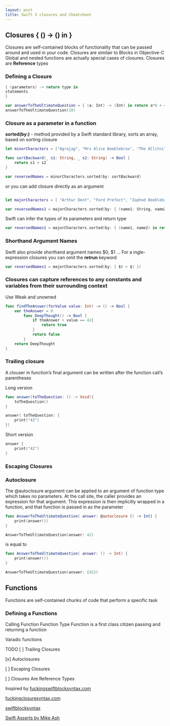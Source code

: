 ```yaml
---
layout: post
title: Swift 3 closures and Cheatsheet
---
```


## Closures { () -> () in }
Closures are self-contained blocks of functionality that can be passed around and used in your code.
Closures are similair to Blocks in Objective-C
Global and nested functions are actually special cases of closures.
Closures are **Reference** types

### Defining a Closure

```Swift
{ (parameters) -> return type in
statements
}
```

```Swift
var answerToTheUltimateQuestion = { (a: Int) -> (Int) in return a*0 + 42}
answerToTheUltimateQuestion(10)
```

### Closure as a parameter in a function

**sorted(by:)** - method provided by a Swift standard library, sorts an array, based on sorting closure

```Swift
let minorCharacters = ["Agrajag", "Mrs Alice Beeblebrox", "The Allitnils", "Aseed", "Colin"]

func sortBackward(_ s1: String, _ s2: String) -> Bool {
    return s1 > s2
}

var reversedNames = minorCharacters.sorted(by: sortBackward)

```
or you can add closure directly as an argument

```Swift

let majorCharacters = [ "Arthur Dent", "Ford Prefect", "Zaphod Beeblebrox", "Marvin the Paranoid Android", "Trillian", "Slartibartfast"]

var reversedNames1 = majorCharacters.sorted(by: { (name1: String, name2: String) -> Bool in return name1 > name2 })

```

Swift can infer the types of its parameters and return type

```Swift
var reversedNames1 = majorCharacters.sorted(by: { (name1, name2) in return name1 > name2 })

```

### Shorthand Argument Names

Swift also provide shorthand argument names $0, $1 ... 
For a ingle-expression closures you can omit the **retrun** keyword  

```Swift
var reversedNames1 = majorCharacters.sorted(by: { $0 > $1 })

```

### Closures can capture references to any constants and variables from their surrounding context
Use Weak and unowned  

```Swift
func findTheAnswer(forValue value: Int) -> () -> Bool {
    var theAnswer = 0
        func DeepThought() -> Bool {
            if theAnswer + value == 42{
                return true
            }
            return false
        }
    return DeepThought
}

```

### Trailing closure
A clouser in function’s final argument can be written after the function call’s parentheses

Long version
```Swift
func answer(toTheQuestion: () -> Void){
    toTheQuestion()
}

answer( toTheQuestion: {
    print("42")
})
```

Short version
```Swift
answer {
    print("42")
}
```

### Escaping Closures





### Autoclosure
The @autoclosure argument can be applied to an argument of function type which takes no parameters. At the call site, the caller provides an expression for that argument. This expression is then implicitly wrapped in a function, and that function is passed in as the parameter

```Swift
func AnswerToTheUltimateQuestion( answer: @autoclosure () -> Int) { 
    print(answer()) 
}

AnswerToTheUltimateQuestion(answer: 42)
```
is equal to

```Swift
func AnswerToTheUltimateQuestion( answer: () -> Int) {
    print(answer())
}

AnswerToTheUltimateQuestion(answer: {42})
```

## Functions
Functions are self-contained chunks of code that perform a specific task

### Defining a Functions

Calling Function
Function Type
Function is a first class citizen
passing and returning a function

Varadic functions


TODO
[ ] Trailing Closures

[x] Autoclosures

[ ] Escaping Closures

[ ] Closures Are Reference Types

Inspired by 
[fuckingswiftblocksyntax.com](http://fuckingswiftblocksyntax.com/)

[fuckingclosuresyntax.com](http://fuckingclosuresyntax.com/)

[swiftblocksyntax](https://github.com/chasseurmic/swiftblocksyntax)

[Swift Asserts by Mike Ash](https://www.mikeash.com/pyblog/friday-qa-2016-03-04-swift-asserts.html)
